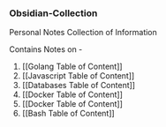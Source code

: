 ### Obsidian-Collection

Personal Notes Collection of Information

Contains Notes on - 
1. [[Golang Table of Content]]
2. [[Javascript Table of Content]]
3. [[Databases Table of Content]]
4. [[Docker Table of Content]]
5. [[Docker Table of Content]]
6. [[Bash Table of Content]]

